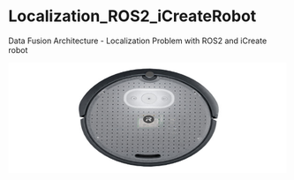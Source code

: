 # Localization_ROS2_iCreateRobot
Data Fusion Architecture - Localization Problem with ROS2 and iCreate robot

<img src="one.jpeg" alt="Alt text" width="600" height="200" align="center">
